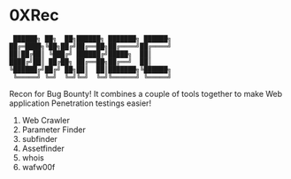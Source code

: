 # 0XRec

```
 ██████╗ ██╗  ██╗██████╗ ███████╗ ██████╗
██╔═████╗╚██╗██╔╝██╔══██╗██╔════╝██╔════╝
██║██╔██║ ╚███╔╝ ██████╔╝█████╗  ██║     
████╔╝██║ ██╔██╗ ██╔══██╗██╔══╝  ██║     
╚██████╔╝██╔╝ ██╗██║  ██║███████╗╚██████╗
 ╚═════╝ ╚═╝  ╚═╝╚═╝  ╚═╝╚══════╝ ╚═════╝
```
Recon for Bug Bounty!
It combines a couple of tools together to make Web application Penetration testings easier!
1) Web Crawler
2) Parameter Finder
3) subfinder
4) Assetfinder
5) whois
6) wafw00f
